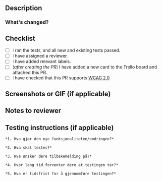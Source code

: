 <!--- Provide a general summary of your changes in the title. -->

## Description
<!--- Use this section to describe your changes. If your changes required
testing, include information about the testing environment and the tests you
ran. If your test fixes a bug reported in an issue, don't forget to include the
Jira and/or Sentry issue number. If your PR is still a work in progress,
label it as `WIP`. -->

### What's changed?
<!-- Use this section to describe what has changed with this PR. If this PR
fixes a bug, write two short sections, 1) Before fix, 2) After fix -->

## Checklist
<!--- Before you submit the PR, go over this checklist and make sure you can
tick off all the boxes. [] -> [x] -->

- [ ] I ran the tests, and all new and existing tests passed.
- [ ] I have assigned a reviewer.
- [ ] I have added relevant labels.
- [ ] (_after creating the PR_) I have added a new card to the Trello board and attached this PR.
- [ ] I have checked that this PR supports [WCAG 2.0](https://uu.difi.no/krav-og-regelverk/wcag-20-standarden)

## Screenshots or GIF (if applicable)
<!-- If the PR introduces a new feature or enhancement of existing feature,
you can add screenshots or a GIF showcasing the changes (with e.g. https://getkap.co/). -->

## Notes to reviewer
<!-- Don't forget to assign a reviewer to the PR! Use this section if there is
something in particular you want the reviewer to review. Maybe you have a
question about how this fits PR in with other modules/features? -->

## Testing instructions (if applicable)
<!-- For sharing in #testing @ Slack -->

```
*1. Hva gjør den nye funksjonaliteten/endringen?*

*2. Hva skal testes?*

*3. Hva ønsker dere tilbakemelding på?*

*4. Hvor lang tid forventer dere at testingen tar?*

*5. Hva er tidsfrist for å gjennomføre testingen?*
```

